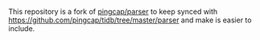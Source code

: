 This repository is a fork of [pingcap/parser](https://github.com/pingcap/parser) to keep synced with https://github.com/pingcap/tidb/tree/master/parser and make is easier to include.
